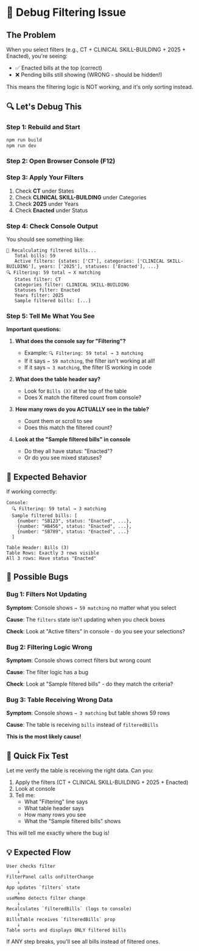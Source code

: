 # 🐛 Debug Filtering Issue

## The Problem

When you select filters (e.g., CT + CLINICAL SKILL-BUILDING + 2025 + Enacted), you're seeing:
- ✅ Enacted bills at the top (correct)
- ❌ Pending bills still showing (WRONG - should be hidden!)

This means the filtering logic is NOT working, and it's only sorting instead.

## 🔍 Let's Debug This

### Step 1: Rebuild and Start
```bash
npm run build
npm run dev
```

### Step 2: Open Browser Console (F12)

### Step 3: Apply Your Filters
1. Check **CT** under States
2. Check **CLINICAL SKILL-BUILDING** under Categories
3. Check **2025** under Years
4. Check **Enacted** under Status

### Step 4: Check Console Output

You should see something like:
```
🔄 Recalculating filtered bills...
   Total bills: 59
   Active filters: {states: ['CT'], categories: ['CLINICAL SKILL-BUILDING'], years: ['2025'], statuses: ['Enacted'], ...}
🔍 Filtering: 59 total → X matching
   States filter: CT
   Categories filter: CLINICAL SKILL-BUILDING
   Statuses filter: Enacted
   Years filter: 2025
   Sample filtered bills: [...]
```

### Step 5: Tell Me What You See

**Important questions:**

1. **What does the console say for "Filtering"?**
   - Example: `🔍 Filtering: 59 total → 3 matching`
   - If it says `→ 59 matching`, the filter isn't working at all!
   - If it says `→ 3 matching`, the filter IS working in code

2. **What does the table header say?**
   - Look for `Bills (X)` at the top of the table
   - Does X match the filtered count from console?

3. **How many rows do you ACTUALLY see in the table?**
   - Count them or scroll to see
   - Does this match the filtered count?

4. **Look at the "Sample filtered bills" in console**
   - Do they all have status: "Enacted"?
   - Or do you see mixed statuses?

## 🎯 Expected Behavior

If working correctly:
```
Console:
  🔍 Filtering: 59 total → 3 matching
  Sample filtered bills: [
    {number: "SB123", status: "Enacted", ...},
    {number: "HB456", status: "Enacted", ...},
    {number: "SB789", status: "Enacted", ...}
  ]

Table Header: Bills (3)
Table Rows: Exactly 3 rows visible
All 3 rows: Have status "Enacted"
```

## 🐛 Possible Bugs

### Bug 1: Filters Not Updating
**Symptom**: Console shows `→ 59 matching` no matter what you select

**Cause**: The `filters` state isn't updating when you check boxes

**Check**: Look at "Active filters" in console - do you see your selections?

### Bug 2: Filtering Logic Wrong
**Symptom**: Console shows correct filters but wrong count

**Cause**: The filter logic has a bug

**Check**: Look at "Sample filtered bills" - do they match the criteria?

### Bug 3: Table Receiving Wrong Data
**Symptom**: Console shows `→ 3 matching` but table shows 59 rows

**Cause**: The table is receiving `bills` instead of `filteredBills`

**This is the most likely cause!**

## 🔧 Quick Fix Test

Let me verify the table is receiving the right data. Can you:

1. Apply the filters (CT + CLINICAL SKILL-BUILDING + 2025 + Enacted)
2. Look at console
3. Tell me:
   - What "Filtering" line says
   - What table header says
   - How many rows you see
   - What the "Sample filtered bills" shows

This will tell me exactly where the bug is!

## 💡 Expected Flow

```
User checks filter
    ↓
FilterPanel calls onFilterChange
    ↓
App updates `filters` state
    ↓
useMemo detects filter change
    ↓
Recalculates `filteredBills` (logs to console)
    ↓
BillsTable receives `filteredBills` prop
    ↓
Table sorts and displays ONLY filtered bills
```

If ANY step breaks, you'll see all bills instead of filtered ones.
